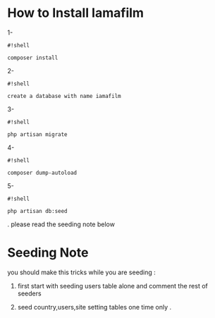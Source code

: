 # How to Install Iamafilm

1- 
```
#!shell

composer install
```

2- 
```
#!shell

create a database with name iamafilm
```

3- 
```
#!shell

php artisan migrate
```

4- 
```
#!shell

composer dump-autoload
```

5- 
```
#!shell

php artisan db:seed
```
. please read the seeding note below 


# Seeding Note


you should make this tricks while you are seeding :

1. first start with seeding users table alone and comment the rest of seeders

2. seed country,users,site setting tables one time only .